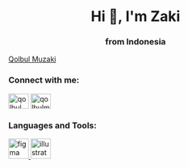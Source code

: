 <!--### Hi there 👋


**zakiii19/zakiii19** is a ✨ _special_ ✨ repository because its `README.md` (this file) appears on your GitHub profile.

Here are some ideas to get you started:

- 🔭 I’m currently working on ...
- 🌱 I’m currently learning ...
- 👯 I’m looking to collaborate on ...
- 🤔 I’m looking for help with ...
- 💬 Ask me about ...
- 📫 How to reach me: ...
- 😄 Pronouns: ...
- ⚡ Fun fact: ...
-->


<h1 align="center">Hi 👋, I'm Zaki</h1>
<h3 align="center">from Indonesia</h3>

<script src="https://platform.linkedin.com/badges/js/profile.js" async defer type="text/javascript"></script>
<div class="badge-base LI-profile-badge" data-locale="in_ID" data-size="medium" data-theme="dark" data-type="VERTICAL" data-vanity="qolbul-muzaki-94595b188" data-version="v1"><a class="badge-base__link LI-simple-link" href="https://id.linkedin.com/in/qolbul-muzaki-94595b188?trk=profile-badge">Qolbul Muzaki</a></div>
              
<h3 align="left">Connect with me:</h3>
<p align="left">
<a href="https://linkedin.com/in/qolbul-muzaki-94595b188" target="blank"><img align="center" src="https://raw.githubusercontent.com/rahuldkjain/github-profile-readme-generator/master/src/images/icons/Social/linked-in-alt.svg" alt="qolbul muzaki" height="30" width="40" /></a>
<a href="https://instagram.com/qolbulmu_" target="blank"><img align="center" src="https://raw.githubusercontent.com/rahuldkjain/github-profile-readme-generator/master/src/images/icons/Social/instagram.svg" alt="qolbulmu_" height="30" width="40" /></a>
</p>

<h3 align="left">Languages and Tools:</h3>
<p align="left"> <a href="https://www.figma.com/" target="_blank" rel="noreferrer"> <img src="https://www.vectorlogo.zone/logos/figma/figma-icon.svg" alt="figma" width="40" height="40"/> </a> <a href="https://www.adobe.com/in/products/illustrator.html" target="_blank" rel="noreferrer"> <img src="https://www.vectorlogo.zone/logos/adobe_illustrator/adobe_illustrator-icon.svg" alt="illustrator" width="40" height="40"/> </a> </p>
